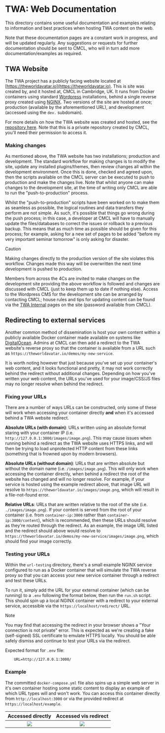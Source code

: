 # TWA: Web Documentation

This directory contains some useful documentation and examples relating to information and best practices when hosting TWA content on the web.

Note that these documentation pages are a constant work in progress, and will be updated regularly. Any suggestions or requests for further documentation should be sent to CMCL, who will in turn add more documentation/examples as required.

## TWA Website

The TWA project has a publicly facing website located at [https://theworldavatar.io](https://theworldavatar.io). This is site was created by, and it hosted at, CMCL in Cambridge, UK. It runs from Docker containers using standard [Wordpress](https://wordpress.com/) installations, behind a single reverse proxy created using [NGINX](https://www.nginx.com/). Two versions of the site are hosted at once; production (available by the aforementioned URL), and development (accessed using the `dev.` subdomain).

For more details on how the TWA website was created and hosted, see the [repository here](https://github.com/cmcl-io/theworldavatar.io). Note that this is a private repository created by CMCL, you'll need their permission to access it.

### Making changes

As mentioned above, the TWA website has two installations; production and development. The standard workflow for making changes is to modify the site, update any installed plugins/themes, then review changes all within the development environment. Once this is done, checked and agreed upon, then the scripts available on the CMCL server can be executed to push to production and make the changes live. Note that whilst anyone can make changes to the development site, at the time of writing only CMCL are able to run the "push-to-production" process.

Whilst the "push-to-production" scripts have been worked on to make them as seamless as possible, the logical routines and data transfers they perform are not simple. As such, it's possible that things go wrong during the push process; in this case, a developer at CMCL will have to manually update the files/databases to correct the issues or rollback to a previous backup. This means that as much time as possible should be given for this process; for example, asking for a new set of pages to be added "before my very important seminar tomorrow" is only asking for disaster.

> [!CAUTION]
> Making changes directly to the production version of the site violates this workflow. Changes made this way will be overwritten the next time development is pushed to production.

Members from across the 4Cs are invited to make changes on the development site providing the above workflow is followed and changes are discussed with CMCL (just to keep them up to date if nothing else). Access to the Wordpress CMS for the development site can be arranged by contacting CMCL; house rules and tips for updating content can be found via the [TWA Internal](https://theworldavatar.io/internal) pages on the site (password available from CMCL).

## Redirecting to external services

Another common method of dissemination is host your own content within a publicly available Docker container made available on systems like [DigitalOcean](https://www.digitalocean.com/). Admins at CMCL can then add a redirect to the TWA website's reverse proxy so that the container is available from a URL such as `https://theworldavatar.io/demos/my-new-service`.

It is worth noting however that just because you've set up your container's web content, and it looks functional and pretty, it may not work correctly behind the redirect without additional changes. Depending on how you've written your web content, the URLs you've used for your image/CSS/JS files may no longer resolve when behind the redirect.

### Fixing your URLs

There are a number of ways URLs can be constructed, only some of these will work when accessing your container directly **and** when it's accessed behind a TWA website redirect.

**Absolute URLs (with domain)**:
URLs written using an absolute format staring with your container IP (i.e. `http://127.0.0.1:3000/images/image.png`). This may cause issues when running behind a redirect as the TWA website uses HTTPS links, and will then be trying to load unprotected HTTP content from these links (something that is frowned upon by modern browsers).

**Absolute URLs (without domain)**:
URLs that are written absolute but without the domain name (i.e. `/images/image.png`). This will only work when accessing the container directly, when behind a redirect the root of the website has changed and will no longer resolve. For example, if your service is hosted using the example redirect above, that image URL will resolve to `https://theworldavatar.io/images/image.png`, which will result in a file-not-found error.

**Relative URLs**:
URLs that are written relative to the root of the site (i.e. `./images/image.png`). If your content is served from the root of your container (i.e. from `container-ip:3000` rather than `container-ip:3000/content`), which is recommended, then these URLs should resolve as they're routed through the redirect. As an example, the image URL listed and the redirect should above would resolve to `https://theworldavatar.io/demos/my-new-service/images/image.png`, which should find your image correctly.

### Testing your URLs

Within the `url-testing` directory, there's a small example NGINX service configured to run as a Docker container that will simulate the TWA reverse proxy so that you can access your new service container through a redirect and test these URLs.

To run it, simply add the URL for your external container (which can be running) to a `.env` following the format below, then run the `run.sh` script. This should spin up a local NGINX container with a redirect to your external service, accessible via the `https://localhost/redirect/` URL.

> [!NOTE]
> You may find that accessing the redirect in your browser shows a "Your connection is not private" error. This is expected as we're creating a fake (self-signed) SSL certificate to emulate HTTPS locally. You should be able safely dismiss and continue to test your URLs via the redirect.

Expected format for `.env` file:

```
    URL=http://127.0.0.1:3000/
```

### Example

The committed `docker-compose.yml` file also spins up a simple web server in it's own container hosting some static content to display an example of which URL types will and won't work. You can access this container directly from `http://localhost:3000` or via the provided redirect at `https://localhost/example`.

Accessed directly         |  Accessed vis redirect
:-------------------------:|:-------------------------:
![](./direct.JPG)  |  ![](redirect.JPG)